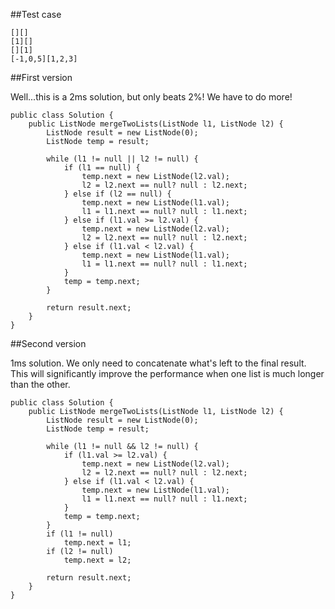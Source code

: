 ##Test case

```
[][]
[1][]
[][1]
[-1,0,5][1,2,3]
```

##First version

Well...this is a 2ms solution, but only beats 2%! We have to do more!
```
public class Solution {
    public ListNode mergeTwoLists(ListNode l1, ListNode l2) {
        ListNode result = new ListNode(0);
        ListNode temp = result;

        while (l1 != null || l2 != null) {
            if (l1 == null) {
                temp.next = new ListNode(l2.val);
                l2 = l2.next == null? null : l2.next;
            } else if (l2 == null) {
                temp.next = new ListNode(l1.val);
                l1 = l1.next == null? null : l1.next;
            } else if (l1.val >= l2.val) {
                temp.next = new ListNode(l2.val);
                l2 = l2.next == null? null : l2.next;
            } else if (l1.val < l2.val) {
                temp.next = new ListNode(l1.val);
                l1 = l1.next == null? null : l1.next;
            }
            temp = temp.next;
        }
        
        return result.next;
    }
}
```

##Second version

1ms solution. We only need to concatenate what's left to the final result. This will significantly improve the performance when one list is much longer than the other. 
```
public class Solution {
    public ListNode mergeTwoLists(ListNode l1, ListNode l2) {
        ListNode result = new ListNode(0);
        ListNode temp = result;

        while (l1 != null && l2 != null) {
            if (l1.val >= l2.val) {
                temp.next = new ListNode(l2.val);
                l2 = l2.next == null? null : l2.next;
            } else if (l1.val < l2.val) {
                temp.next = new ListNode(l1.val);
                l1 = l1.next == null? null : l1.next;
            }
            temp = temp.next;
        }
        if (l1 != null)
            temp.next = l1;
        if (l2 != null)
            temp.next = l2;
        
        return result.next;
    }
}
```
